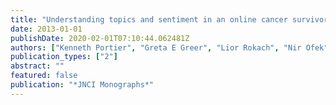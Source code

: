 ```yaml
---
title: "Understanding topics and sentiment in an online cancer survivor community"
date: 2013-01-01
publishDate: 2020-02-01T07:10:44.062481Z
authors: ["Kenneth Portier", "Greta E Greer", "Lior Rokach", "Nir Ofek", "Yafei Wang", "Prakhar Biyani", "Mo Yu", "Siddhartha Banerjee", "Kang Zhao", "Prasenjit Mitra", " others"]
publication_types: ["2"]
abstract: ""
featured: false
publication: "*JNCI Monographs*"
---
```



